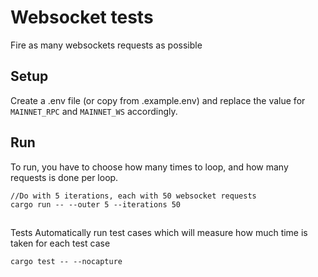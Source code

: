 # Websocket tests
Fire as many websockets requests as possible

## Setup
Create a .env file (or copy from .example.env) and replace the value for `MAINNET_RPC` and `MAINNET_WS` accordingly.

## Run
To run, you have to choose how many times to loop, and how many requests is done per loop.
```
//Do with 5 iterations, each with 50 websocket requests
cargo run -- --outer 5 --iterations 50
```
## 
Tests
Automatically run test cases which will measure how much time is taken for each test case
```
cargo test -- --nocapture
```
